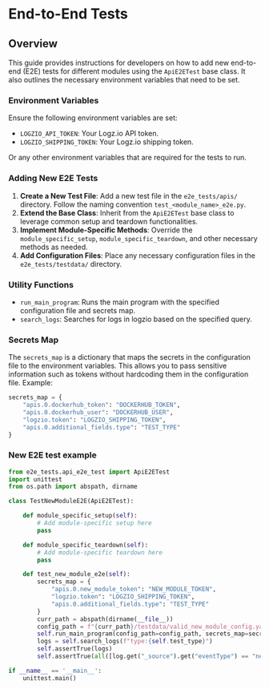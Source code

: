 # End-to-End Tests

## Overview
This guide provides instructions for developers on how to add new end-to-end (E2E) tests for different modules using the `ApiE2ETest` base class. It also outlines the necessary environment variables that need to be set.

### Environment Variables

Ensure the following environment variables are set:
- `LOGZIO_API_TOKEN`: Your Logz.io API token.
- `LOGZIO_SHIPPING_TOKEN`: Your Logz.io shipping token.

Or any other environment variables that are required for the tests to run.

### Adding New E2E Tests
1. **Create a New Test File**: Add a new test file in the `e2e_tests/apis/` directory. Follow the naming convention `test_<module_name>_e2e.py`.
2. **Extend the Base Class**: Inherit from the `ApiE2ETest` base class to leverage common setup and teardown functionalities.
3. **Implement Module-Specific Methods**: Override the `module_specific_setup`, `module_specific_teardown`, and other necessary methods as needed.
4. **Add Configuration Files**: Place any necessary configuration files in the `e2e_tests/testdata/` directory.

### Utility Functions
- `run_main_program`: Runs the main program with the specified configuration file and secrets map.
- `search_logs`: Searches for logs in logzio based on the specified query.

### Secrets Map
The `secrets_map` is a dictionary that maps the secrets in the configuration file to the environment variables. This allows you to pass sensitive information such as tokens without hardcoding them in the configuration file.
Example:
```python
secrets_map = {
    "apis.0.dockerhub_token": "DOCKERHUB_TOKEN",
    "apis.0.dockerhub_user": "DOCKERHUB_USER",
    "logzio.token": "LOGZIO_SHIPPING_TOKEN",
    "apis.0.additional_fields.type": "TEST_TYPE"
}
```
### New E2E test example
```python
from e2e_tests.api_e2e_test import ApiE2ETest
import unittest
from os.path import abspath, dirname

class TestNewModuleE2E(ApiE2ETest):

    def module_specific_setup(self):
        # Add module-specific setup here
        pass

    def module_specific_teardown(self):
        # Add module-specific teardown here
        pass

    def test_new_module_e2e(self):
        secrets_map = {
            "apis.0.new_module_token": "NEW_MODULE_TOKEN",
            "logzio.token": "LOGZIO_SHIPPING_TOKEN",
            "apis.0.additional_fields.type": "TEST_TYPE"
        }
        curr_path = abspath(dirname(__file__))
        config_path = f"{curr_path}/testdata/valid_new_module_config.yaml"
        self.run_main_program(config_path=config_path, secrets_map=secrets_map)
        logs = self.search_logs(f"type:{self.test_type}")
        self.assertTrue(logs)
        self.assertTrue(all([log.get("_source").get("eventType") == "new_event" for log in logs]))

if __name__ == '__main__':
    unittest.main()
```